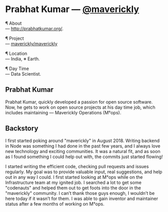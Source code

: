 # Prabhat Kumar — [@maverickly](https://github.com/maverickly)

¶ About</br>
— http://prabhatkumar.org/.

¶ Project</br>
— [maverickly/maverickly](https://github.com/maverickly/maverickly)

¶ Location</br>
— India, ※ Earth.

¶ Day Time</br>
— Data Scientist.

## Prabhat Kumar
Prabhat Kumar, quickly developed a passion for open source software. Now, he gets to work on open source projects at his day time job, which includes maintaining — Maverickly Operations (M°ops).

## Backstory
I first started poking around "maverickly" in August 2018. Writing backend in Node was something I had done in the past few years, and I always love new technology and exciting communities. It was a natural fit, and as soon as I found something I could help out with, the commits just started flowing!

I started writing the efficient code, checking pull requests and issues regularly. My goal was to provide valuable input, real suggestions, and help out in any way I could. I first started looking at M°ops while on the Infrastructure team at my ignited job. I searched a lot to get some "codenauts" and helped them out to get foots into the door in the "maverickly" community. I can’t thank those guys enough, I wouldn’t be here today if it wasn’t for them. I was able to gain inventor and maintainer status after a few months of working on M°ops.
